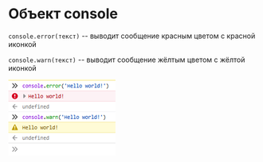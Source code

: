 # Объект console

`console.error(текст)` -- выводит сообщение красным цветом с красной иконкой

`console.warn(текст)` -- выводит сообщение жёлтым цветом с жёлтой иконкой

![console.error & console.warn](../img/console01.png)